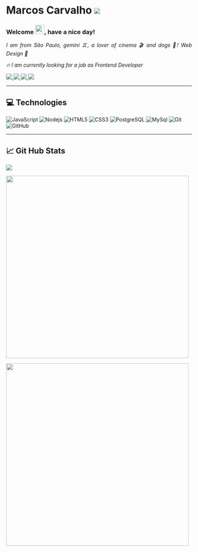 
 
 <h1> Marcos Carvalho  <img src="https://komarev.com/ghpvc/?username=MVGC1989&Profile+Views&labelColor=000000&style=plastic&color=000000" /> </h1>
 
 <h3 align = "justify"> Welcome <img src="https://media.giphy.com/media/hvRJCLFzcasrR4ia7z/giphy.gif" width="25px">, have a nice day!</h3>
 

<p align = "justify"><i> I am from São Paulo, gemini ♊, a lover of cinema 🎬 and dogs 🐶! Web Design 🖤</i></p>
<p align = "justify"><i> 🔥 I am currently looking for a job as Frontend Developer</i></p>


<p align="left">
  <a href="mailto:mailto:mvgc1989@gmail.com">
     <img src="https://img.shields.io/badge/-mvgc1989@gmail.com-c14438?style=plastic&color=black&logo=Gmail&logoColor=white&link=mailto:mvgc1989@gmail.com" />
  </a>

  <a href="https://www.linkedin.com/in/mvgc89/" target="_blank">
    <img src="https://img.shields.io/badge/-Marcos Carvalho-blue?style=plastic&logo=Linkedin&color=black&logoColor=white&link=https://www.linkedin.com/in/mvgc89/" />
  </a>

<a href="https://mvgc1989.github.io/Meu-Site/index.html" target="_blank">
    <img src="https://img.shields.io/badge/Site-Marcos Carvalho-1f425f.svg?style=plastic&color=black" />
 </a>
 
  
 <a href="">
    <img src="https://img.shields.io/badge/-Marcos Carvalho%235597-000000?style=plastic&logo=Discord&logoColor=white"/>
 </a>

</p>

  ___

 <h2>💻 Technologies </h2>

 ![JavaScript](https://img.shields.io/badge/-JavaScript-black?style=plastic&logo=javascript)
 ![Nodejs](https://img.shields.io/badge/-Nodejs-black?style=plastic&logo=Node.js)
 ![HTML5](https://img.shields.io/badge/-HTML5-black?style=plastic&logo=html5&logoColor=white)
 ![CSS3](https://img.shields.io/badge/-CSS3-black?style=plastic&logo=css3)
 ![PostgreSQL](https://img.shields.io/badge/-PostgreSQL-black?style=plastic&logo=postgresql)
 ![MySql](https://img.shields.io/badge/-MySql-black?style=plastic&logo=mysql&logoColor=white)
 ![Git](https://img.shields.io/badge/-Git-black?style=plastic&logo=git)
 ![GitHub](https://img.shields.io/badge/-GitHub-181717?style=plastic&logo=github)
 
  ___
 
<h2> 📈 Git Hub Stats</h2>

<a href="https://github.com/MVGC1989?tab=followers" target="_blank">
    <img src="https://img.shields.io/github/followers/MVGC1989.svg?style=social&label=Follow&maxAge=2592000"/>
</a>


<img align="center"
width="495px"
  src="https://github-readme-stats.vercel.app/api?username=MVGC1989&theme=dark&show_icons=true&count_private=true&custom_title=Marcos Carvalho's%20GitHub Status&hide=issues&title_color=ffffff&icon_color=f7df1e&text_color=ffffff&bg_color=010409&hide_border=true"/>
  
<img align="rigth"
width="495px"
  src="https://github-readme-stats.vercel.app/api/top-langs/?username=MVGC1989&title_color=ffffff&text_color=ffffff&layout=compact&hide_border=true&bg_color=010409"
/>

  

